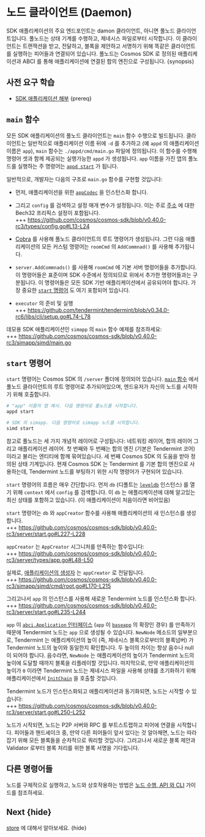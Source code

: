 <!--
order: 4
-->

# 노드 클라이언트 (Daemon)

SDK 애플리케이션의 주요 엔드포인트는 damon 클라이언트, 아니면 풀노드 클라이언트입니다. 풀노드는 상태 기계를 수행하고, 제네시스 파일로부터 시작합니다. 이 
클라이언트는 트랜잭션을 받고, 전달하고, 블록을 제안하고 서명하기 위해 똑같은 클라이언트를 실행하는 피어들과 연결되어 있습니다. 풀노드는 Cosmos SDK 로 정의된 
애플리케이션과 ABCI 를 통해 애플리케이션에 연결된 합의 엔진으로 구성됩니다. {synopsis}

## 사전 요구 학습

- [SDK 애플리케이션 해부](../basics/app-anatomy.md) {prereq}

## `main` 함수

모든 SDK 애플리케이션의 풀노드 클라이언트는 `main` 함수 수행으로 빌드됩니다. 클라이언트는 일반적으로 애플리케이션 이름 뒤에 `-d` 를 추가하고 (예 `appd` 
의 애플리케이션 이름은 `app`), `main` 함수는 `./appd/cmd/main.go` 파일에 정의됩니다. 이 함수를 수행해 명령어 셋과 함께 제공되는 실행가능한 `appd` 가
생성됩니다. `app` 이름을 가진 앱의 풀노드를 실행하는 주 명령어는 [`appd start`](#start-command) 가 됩니다.

일반적으로, 개발자는 다음의 구조로 `main.go` 함수를 구현할 것입니다:
 
- 먼저, 애플리케이션을 위한 [`appCodec`](./encoding.md) 을 인스턴스화 합니다.
- 그리고 `config` 를 검색하고 설정 매개 변수가 설정됩니다. 이는 주로 [주소](../basics/accounts.md#addresses) 에 대한 Bech32 프리픽스 설정이 
  포함됩니다.  
  +++ https://github.com/cosmos/cosmos-sdk/blob/v0.40.0-rc3/types/config.go#L13-L24

- [Cobra](https://github.com/spf13/cobra) 를 사용해 풀노드 클라이언트의 루트 명령어가 생성됩니다. 그런 다음 애플리케이션의 모든 커스텀 명령어는 
  `roomCmd` 의 `AddCommnad()` 를 사용해 추가됩니다.
- `server.AddCommnads()` 를 사용해 `roomCmd` 에 기본 서버 명령어들을 추가합니다. 이 명령어들은 표준이며 SDK 수준에서 정의되므로 위에서 추가한 
  명령어들과는 구분됩니다. 이 명령어들은 모든 SDK 기반 애플리케이션에서 공유되어야 합니다. 가장 중요한 [`start` 명령어](#start-command) 도 여기 포함되어 
  있습니다.
- `executor` 의 준비 및 실행  
  +++ https://github.com/tendermint/tendermint/blob/v0.34.0-rc6/libs/cli/setup.go#L74-L78

데모용 SDK 애플리케이션인 `simapp` 의 `main` 함수 예제를 참조하세요:  
+++ https://github.com/cosmos/cosmos-sdk/blob/v0.40.0-rc3/simapp/simd/main.go

## `start` 명령어

`start` 명령어는 Cosmos SDK 의 `/server` 폴더에 정의되어 있습니다.  [`main` 함수](#main-function) 에서 풀노드 클라이언트의 루트 명령어로 
추가되어있으며, 엔드유저가 자신의 노드를 시작하기 위해 호출합니다.

```bash
# "app" 이름의 앱 예시. 다음 명령어로 풀노드를 시작합니다.
appd start

# SDK 의 simapp. 다음 명령어로 simapp 노드를 시작합니다.
simd start
```

참고로 풀노드는 세 가지 개념적 레이어로 구성됩니다: 네트워킹 레이어, 합의 레이어 그리고 애플리케이션 레이어. 첫 번째와 두 번째는 합의 엔진 (기본은 
Tendermint 코어) 이라고 불리는 엔티티에 함께 묶여있습니다. 세 번째 Cosmos SDK 의 도움을 받아 정의된 상태 기계입니다. 현재 Cosmos SDK 는 
Tendermint 를 기본 합의 엔진으로 사용하는데, Tendermint 노드를 부팅하기 위한 시작 명령어가 구현되어 있습니다.

`start` 명령어의 흐름은 매우 간단합니다. 먼저 `db` (디폴트는 [`leveldb`](https://github.com/syndtr/goleveldb) 인스턴스) 를 열기 위해 
`context` 에서 `config` 를 검색합니다. 이 `db` 는 애플리케이션에 대해 알고있는 최신 상태를 포함하고 있습니다. (이 애플리케이션이 처음이라면 비어있음)  

`start` 명령어는 `db` 와 `appCreator` 함수를 사용해 애플리케이션의 새 인스턴스를 생성합니다.  
+++ https://github.com/cosmos/cosmos-sdk/blob/v0.40.0-rc3/server/start.go#L227-L228

`appCreator` 는 `AppCreator` 시그니처를 만족하는 함수입니다:  
+++ https://github.com/cosmos/cosmos-sdk/blob/v0.40.0-rc3/server/types/app.go#L48-L50

실제로, [애플리케이션의 생성자](../basics/app-anatomy.md#constructor-function) 는 `appCreator` 로 전달됩니다.  
+++ https://github.com/cosmos/cosmos-sdk/blob/v0.40.0-rc3/simapp/simd/cmd/root.go#L170-L215

그리고나서 `app` 의 인스턴스를 사용해 새로운 Tendermint 노드를 인스턴스화 합니다.  
+++ https://github.com/cosmos/cosmos-sdk/blob/v0.40.0-rc3/server/start.go#L235-L244

`app` 이 [`abci.Application` 인터페이스](https://github.com/tendermint/tendermint/blob/v0.34.0/abci/types/application.go#L7-L32) 
(`app` 이 [`baseapp`](./baseapp.md) 의 확장인 경우) 를 만족하기 때문에 Tendermint 노드는 `app` 으로 생성될 수 있습니다. `NewNode` 메소드의 
일부분으로, Tendermint 는 애플리케이션의 높이 (즉, 제네시스 블록으로부터의 블록넘버) 가 Tendermint 노드의 높이와 동일한지 확인합니다. 두 높이의 차이는 
항상 음수나 null 이 되어야 합니다. 음수라면, `NewNode` 는 애플리케이션의 높이가 Tendermint 노드의 높이에 도달할 때까지 블록을 리플레이할 것입니다. 
마지막으로, 만약 애플리케이션의 높이가 `0` 이라면 Tendermint 노드는 제네시스 파일을 사용해 상태를 초기화하기 위해 애플리케이션에서
[`InitChain`](./baseapp.md#initchain) 을 호출할 것입니다.

Tendermint 노드가 인스턴스화되고 애플리케이션과 동기화되면, 노드는 시작할 수 있습니다:  
+++ https://github.com/cosmos/cosmos-sdk/blob/v0.40.0-rc3/server/start.go#L250-L252

노드가 시작되면, 노드는 P2P 서버와 RPC 를 부트스트랩하고 피어에 연결을 시작합니다. 피어들과 핸드셰이크 중, 만약 다른 피어들이 앞서 있다는 것 알아채면, 노드는 
따라잡기 위해 모든 블록들을 순차적으로 쿼리할 것입니다. 그러고나서 새로운 블록 제안과 Validator 로부터 블록 처리를 위한 블록 서명을 기다립니다.

## 다른 명령어들

노드를 구체적으로 실행하고, 노드와 상호작용하는 방법은 [노드 수행, API 와 CLI](../run-node/README.md) 가이드를 참조하세요.

## Next {hide}

[store](./store.md) 에 대해서 알아보세요. {hide}